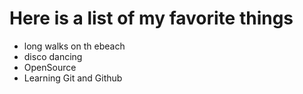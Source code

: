 # Here is a list of my favorite things

- long walks on th ebeach
- disco dancing
- OpenSource
- Learning Git and Github
